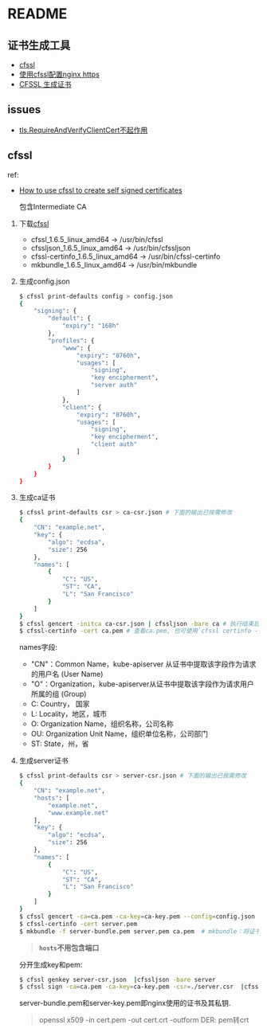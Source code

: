 # README

## 证书生成工具
- [cfssl](https://github.com/cloudflare/cfssl)
- [使用cfssl配置nginx https](https://blog.csdn.net/calm0406/article/details/127838421)
- [CFSSL 生成证书](https://juejin.cn/post/6939380451484106759)

## issues
- [tls.RequireAndVerifyClientCert不起作用](https://github.com/lucas-clemente/quic-go/issues/1366)

## cfssl
ref:
- [How to use cfssl to create self signed certificates](https://rob-blackbourn.medium.com/how-to-use-cfssl-to-create-self-signed-certificates-d55f76ba5781)

    包含Intermediate CA

1. 下载[cfssl](https://github.com/cloudflare/cfssl/releases)

    - cfssl_1.6.5_linux_amd64 -> /usr/bin/cfssl
    - cfssljson_1.6.5_linux_amd64 -> /usr/bin/cfssljson
    - cfssl-certinfo_1.6.5_linux_amd64 -> /usr/bin/cfssl-certinfo
    - mkbundle_1.6.5_linux_amd64 -> /usr/bin/mkbundle

1. 生成config.json

    ```bash
    $ cfssl print-defaults config > config.json
    {
        "signing": {
            "default": {
                "expiry": "168h"
            },
            "profiles": {
                "www": {
                    "expiry": "8760h",
                    "usages": [
                        "signing",
                        "key encipherment",
                        "server auth"
                    ]
                },
                "client": {
                    "expiry": "8760h",
                    "usages": [
                        "signing",
                        "key encipherment",
                        "client auth"
                    ]
                }
            }
        }
    }

    ```
1. 生成ca证书
    ```bash
    $ cfssl print-defaults csr > ca-csr.json # 下面的输出已按需修改
    {
        "CN": "example.net",
        "key": {
            "algo": "ecdsa",
            "size": 256
        },
        "names": [
            {
                "C": "US",
                "ST": "CA",
                "L": "San Francisco"
            }
        ]
    }
    $ cfssl gencert -initca ca-csr.json | cfssljson -bare ca # 执行结束后得到三个文件：ca-key.pem、ca.csr、ca.pem. 使用现有私钥: cfssl gencert -initca -ca-key key.pem ca-csr.json | cfssljson -bare ca
    $ cfssl-certinfo -cert ca.pem # 查看ca.pem, 也可使用`cfssl certinfo -cert ca.pem`/`openssl x509 -noout -text -in server.pem`
    ```

    names字段:
    - "CN"：Common Name，kube-apiserver 从证书中提取该字段作为请求的用户名 (User Name)
    - "O"：Organization，kube-apiserver从证书中提取该字段作为请求用户所属的组 (Group)
    - C: Country， 国家
    - L: Locality，地区，城市
    - O: Organization Name，组织名称，公司名称
    - OU: Organization Unit Name，组织单位名称，公司部门
    - ST: State，州，省
1. 生成server证书

    ```bash
    $ cfssl print-defaults csr > server-csr.json # 下面的输出已按需修改
    {
        "CN": "example.net",
        "hosts": [
            "example.net",
            "www.example.net"
        ],
        "key": {
            "algo": "ecdsa",
            "size": 256
        },
        "names": [
            {
                "C": "US",
                "ST": "CA",
                "L": "San Francisco"
            }
        ]
    }
    $ cfssl gencert -ca=ca.pem -ca-key=ca-key.pem --config=config.json -profile=www server-csr.json | cfssljson -bare server
    $ cfssl-certinfo -cert server.pem
    $ mkbundle -f server-bundle.pem server.pem ca.pem  # mkbundle：将证书链和私钥打包成一个文件
    ```

    > **`hosts`不用包含端口**

    分开生成key和pem:
    ```bash
    $ cfssl genkey server-csr.json  |cfssljson -bare server
    $ cfssl sign -ca=ca.pem -ca-key=ca-key.pem -csr=./server.csr  |cfssljson -bare server
    ```

    server-bundle.pem和server-key.pem即nginx使用的证书及其私钥.

    > openssl x509 -in cert.pem -out cert.crt -outform DER: pem转crt
